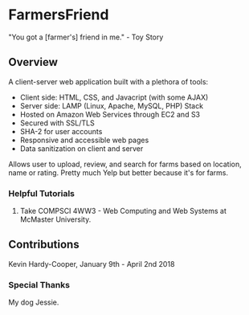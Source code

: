 # FarmersFriend
"You got a [farmer's] friend in me." - Toy Story

## Overview
A client-server web application built with a plethora of tools:
- Client side: HTML, CSS, and Javacript (with some AJAX)
- Server side: LAMP (Linux, Apache, MySQL, PHP) Stack
- Hosted on Amazon Web Services through EC2 and S3
- Secured with SSL/TLS
- SHA-2 for user accounts
- Responsive and accessible web pages
- Data sanitization on client and server

Allows user to upload, review, and search for farms based on location, name or rating.  Pretty much Yelp but better because it's for farms.

### Helpful Tutorials
1. Take COMPSCI 4WW3 - Web Computing and Web Systems at McMaster University.

## Contributions
Kevin Hardy-Cooper, January 9th - April 2nd 2018

### Special Thanks
My dog Jessie.

